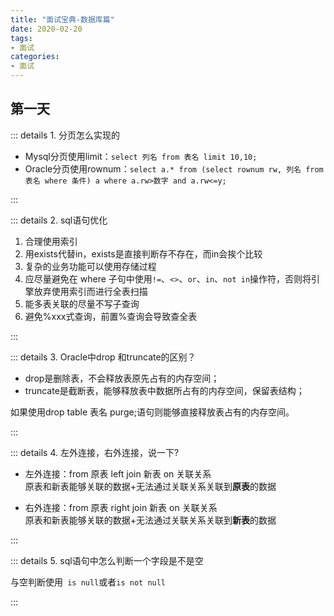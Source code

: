 ```yaml
---
title: "面试宝典-数据库篇"
date: 2020-02-20
tags:
- 面试
categories:
- 面试
---
```


<Boxx/>


## 第一天

::: details 1. 分页怎么实现的

- Mysql分页使用limit：`select 列名 from 表名 limit 10,10;`
- Oracle分页使用rownum：`select a.* from (select rownum rw, 列名 from 表名 where 条件) a where a.rw>数字 and a.rw<=y;`

:::

::: details 2. sql语句优化

1. 合理使用索引
2. 用exists代替in，exists是直接判断存不存在，而in会挨个比较
3. 复杂的业务功能可以使用存储过程
4. 应尽量避免在 where 子句中使用`!=`、`<>`、`or`、`in`、`not in`操作符，否则将引擎放弃使用索引而进行全表扫描
5. 能多表关联的尽量不写子查询
6. 避免%xxx式查询，前置%查询会导致查全表

:::

::: details 3. Oracle中drop 和truncate的区别？

- drop是删除表，不会释放表原先占有的内存空间；
- truncate是截断表，能够释放表中数据所占有的内存空间，保留表结构；

如果使用drop table 表名 purge;语句则能够直接释放表占有的内存空间。

:::

::: details 4. 左外连接，右外连接，说一下?

- 左外连接：from 原表 left join 新表 on 关联关系<br/>
  原表和新表能够关联的数据+无法通过关联关系关联到**原表**的数据
  
- 右外连接：from 原表 right join 新表 on 关联关系<br/>
  原表和新表能够关联的数据+无法通过关联关系关联到**新表**的数据

:::

::: details 5. sql语句中怎么判断一个字段是不是空

与空判断使用`  is null `或者` is not null `

:::